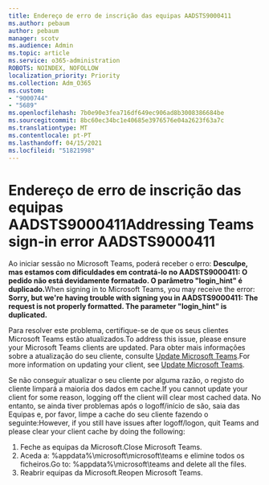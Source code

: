 ```yaml
---
title: Endereço de erro de inscrição das equipas AADSTS9000411
ms.author: pebaum
author: pebaum
manager: scotv
ms.audience: Admin
ms.topic: article
ms.service: o365-administration
ROBOTS: NOINDEX, NOFOLLOW
localization_priority: Priority
ms.collection: Adm_O365
ms.custom:
- "9000744"
- "5689"
ms.openlocfilehash: 7b0e90e3fea716df649ec906ad8b3008386684be
ms.sourcegitcommit: 8bc60ec34bc1e40685e3976576e04a2623f63a7c
ms.translationtype: MT
ms.contentlocale: pt-PT
ms.lasthandoff: 04/15/2021
ms.locfileid: "51821998"
---
```

# <a name="addressing-teams-sign-in-error-aadsts9000411"></a><span data-ttu-id="1ef6a-102">Endereço de erro de inscrição das equipas AADSTS9000411</span><span class="sxs-lookup"><span data-stu-id="1ef6a-102">Addressing Teams sign-in error AADSTS9000411</span></span>

<span data-ttu-id="1ef6a-103">Ao iniciar sessão no Microsoft Teams, poderá receber o erro: **Desculpe, mas estamos com dificuldades em contratá-lo no AADSTS9000411: O pedido não está devidamente formatado. O parâmetro "login_hint" é duplicado.**</span><span class="sxs-lookup"><span data-stu-id="1ef6a-103">When signing in to Microsoft Teams, you may receive the error: **Sorry, but we're having trouble with signing you in AADSTS9000411: The request is not properly formatted. The parameter "login_hint" is duplicated.**</span></span>

<span data-ttu-id="1ef6a-104">Para resolver este problema, certifique-se de que os seus clientes Microsoft Teams estão atualizados.</span><span class="sxs-lookup"><span data-stu-id="1ef6a-104">To address this issue, please ensure your Microsoft Teams clients are updated.</span></span> <span data-ttu-id="1ef6a-105">Para obter mais informações sobre a atualização do seu cliente, consulte [Update Microsoft Teams](https://support.office.com/article/Update-Microsoft-Teams-535a8e4b-45f0-4f6c-8b3d-91bca7a51db1).</span><span class="sxs-lookup"><span data-stu-id="1ef6a-105">For more information on updating your client, see [Update Microsoft Teams](https://support.office.com/article/Update-Microsoft-Teams-535a8e4b-45f0-4f6c-8b3d-91bca7a51db1).</span></span>

<span data-ttu-id="1ef6a-106">Se não conseguir atualizar o seu cliente por alguma razão, o registo do cliente limpará a maioria dos dados em cache.</span><span class="sxs-lookup"><span data-stu-id="1ef6a-106">If you cannot update your client for some reason, logging off the client will clear most cached data.</span></span> <span data-ttu-id="1ef6a-107">No entanto, se ainda tiver problemas após o logoff/início de são, saia das Equipas e, por favor, limpe a cache do seu cliente fazendo o seguinte:</span><span class="sxs-lookup"><span data-stu-id="1ef6a-107">However, if you still have issues after logoff/logon, quit Teams and please clear your client cache by doing the following:</span></span>
1. <span data-ttu-id="1ef6a-108">Feche as equipas da Microsoft.</span><span class="sxs-lookup"><span data-stu-id="1ef6a-108">Close Microsoft Teams.</span></span>
2. <span data-ttu-id="1ef6a-109">Aceda a: %appdata%\microsoft\microsoft\teams e elimine todos os ficheiros.</span><span class="sxs-lookup"><span data-stu-id="1ef6a-109">Go to: %appdata%\microsoft\teams and delete all the files.</span></span>
3. <span data-ttu-id="1ef6a-110">Reabrir equipas da Microsoft.</span><span class="sxs-lookup"><span data-stu-id="1ef6a-110">Reopen Microsoft Teams.</span></span>
